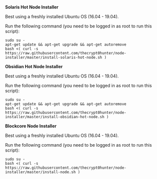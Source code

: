 **Solaris Hot Node Installer**

Best using a freshly installed Ubuntu OS (16.04 - 19.04).

Run the following command (you need to be logged in as root to run this script):

```
sudo su -
apt-get update && apt-get upgrade && apt-get autoremove
bash <( curl -s https://raw.githubusercontent.com/thecrypt0hunter/node-installer/master/install-solaris-hot-node.sh )
```

**Obsidian Hot Node Installer**

Best using a freshly installed Ubuntu OS (16.04 - 19.04).

Run the following command (you need to be logged in as root to run this script):

```
sudo su -
apt-get update && apt-get upgrade && apt-get autoremove
bash <( curl -s https://raw.githubusercontent.com/thecrypt0hunter/node-installer/master/install-obsidian-hot-node.sh )
```

**Blockcore Node Installer**

Best using a freshly installed Ubuntu OS (16.04 - 19.04).

Run the following command (you need to be logged in as root to run this script):

```
sudo su -
bash <( curl -s https://raw.githubusercontent.com/thecrypt0hunter/node-installer/master/install-node.sh )
```